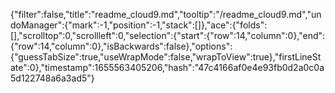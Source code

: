 {"filter":false,"title":"readme_cloud9.md","tooltip":"/readme_cloud9.md","undoManager":{"mark":-1,"position":-1,"stack":[]},"ace":{"folds":[],"scrolltop":0,"scrollleft":0,"selection":{"start":{"row":14,"column":0},"end":{"row":14,"column":0},"isBackwards":false},"options":{"guessTabSize":true,"useWrapMode":false,"wrapToView":true},"firstLineState":0},"timestamp":1655563405206,"hash":"47c4166af0e4e93fb0d2a0c0a5d122748a6a3ad5"}